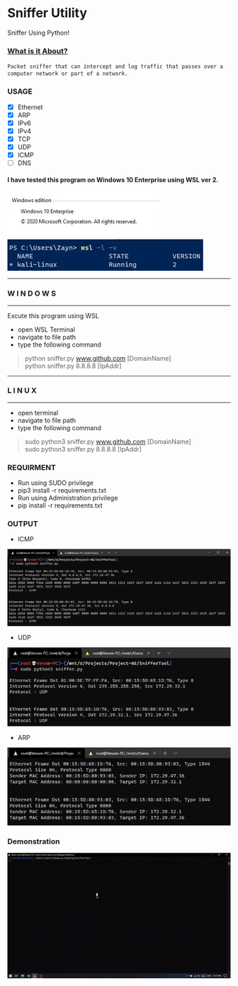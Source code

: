# Sniffer Utility
Sniffer Using Python! 

### [What is it About?](https://en.wikipedia.org/wiki/Packet_analyzer)
    Packet sniffer that can intercept and log traffic that passes over a computer network or part of a network.
    
    
### USAGE 
- [x] Ethernet
- [x] ARP
- [x] IPv6
- [x] IPv4
- [x] TCP
- [x] UDP
- [x] ICMP
- [ ] DNS
  
#### I have tested this program on Windows 10 Enterprise using WSL ver 2.

![WinVer](./Screenshots/1.JPG) ![WinVer](./Screenshots/pw.JPG)

-----------------------------------
###       W I N D O W S
-----------------------------------
Excute this program using WSL
- open WSL Terminal
- navigate to  file path
- type the following command
>python sniffer.py www.github.com [DomainName] <br/>
>python sniffer.py 8.8.8.8 [IpAddr] <br/>
-----------------------------------
###         L I N U X
-----------------------------------
- open terminal
- navigate to file path
- type the following command
>sudo python3 sniffer.py www.github.com [DomainName] <br/>
>sudo python3 sniffer.py 8.8.8.8 [IpAddr] <br/>

### REQUIRMENT
- Run using SUDO privilege
- pip3 install -r requirements.txt
- Run using Administration privilege
- pip install -r requirements.txt

### OUTPUT

 - ICMP
 
![Screenshot](./Screenshots/Output.JPG)

 - UDP
 
![Screenshot](./Screenshots/udp.jpg)

 - ARP
 
![Screenshot](./Screenshots/arp.jpg)

### Demonstration 

![](/Screenshots/output.gif)
